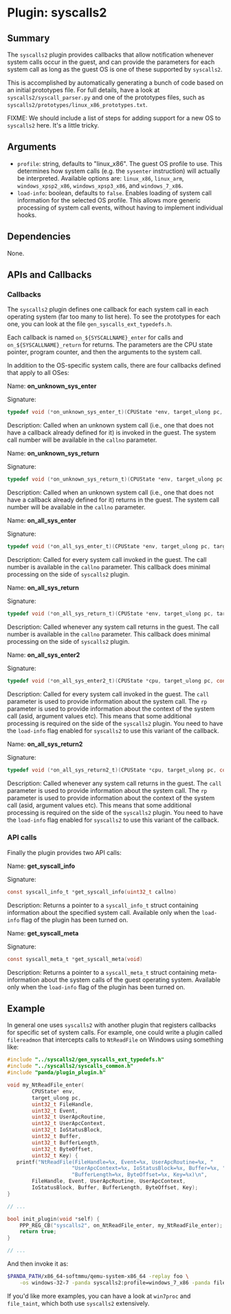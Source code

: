 Plugin: syscalls2
===========

Summary
-------

The `syscalls2` plugin provides callbacks that allow notification whenever system calls occur in the guest, and can provide the parameters for each system call as long as the guest OS is one of these supported by `syscalls2`.

This is accomplished by automatically generating a bunch of code based on an initial prototypes file. For full details, have a look at `syscalls2/syscall_parser.py` and one of the prototypes files, such as `syscalls2/prototypes/linux_x86_prototypes.txt`.

FIXME: We should include a list of steps for adding support for a new OS to `syscalls2` here. It's a little tricky.

Arguments
---------

* `profile`: string, defaults to "linux\_x86". The guest OS profile to use. This determines how system calls (e.g. the `sysenter` instruction) will actually be interpreted. Available options are: `linux_x86`, `linux_arm`, `windows_xpsp2_x86`, `windows_xpsp3_x86`, and `windows_7_x86`.
* `load-info`: boolean, defaults to `false`. Enables loading of system call information for the selected OS profile. This allows more generic processing of system call events, without having to implement individual hooks.

Dependencies
------------

None.

APIs and Callbacks
------------------

### Callbacks
The `syscalls2` plugin defines one callback for each system call in each operating system (far too many to list here). To see the prototypes for each one, you can look at the file `gen_syscalls_ext_typedefs.h`.

Each callback is named `on_${SYSCALLNAME}_enter` for calls and `on_${SYSCALLNAME}_return` for returns. The parameters are the CPU state pointer, program counter, and then the arguments to the system call.

In addition to the OS-specific system calls, there are four callbacks defined that apply to all OSes:

Name: **on_unknown_sys_enter**

Signature:

```C
typedef void (*on_unknown_sys_enter_t)(CPUState *env, target_ulong pc, target_ulong callno)
```

Description: Called when an unknown system call (i.e., one that does not have a callback already defined for it) is invoked in the guest. The system call number will be available in the `callno` parameter.

Name: **on_unknown_sys_return**

Signature:

```C
typedef void (*on_unknown_sys_return_t)(CPUState *env, target_ulong pc, target_ulong callno)
```

Description: Called when an unknown system call (i.e., one that does not have a callback already defined for it) returns in the guest. The system call number will be available in the `callno` parameter.

Name: **on_all_sys_enter**

Signature:

```C
typedef void (*on_all_sys_enter_t)(CPUState *env, target_ulong pc, target_ulong callno)
```

Description: Called for every system call invoked in the guest. The call number is available in the `callno` parameter. This callback does minimal processing on the side of `syscalls2` plugin.

Name: **on_all_sys_return**

Signature:

```C
typedef void (*on_all_sys_return_t)(CPUState *env, target_ulong pc, target_ulong callno)
```

Description: Called whenever any system call returns in the guest. The call number is available in the `callno` parameter. This callback does minimal processing on the side of `syscalls2` plugin.

Name: **on_all_sys_enter2**

Signature:

```C
typedef void (*on_all_sys_enter2_t)(CPUState *cpu, target_ulong pc, const syscall_info_t *call, const ReturnPoint *rp)
```

Description: Called for every system call invoked in the guest. The `call` parameter is used to provide information about the system call. The `rp` parameter is used to provide information about the context of the system call (asid, argument values etc). This means that some additional processing is required on the side of the `syscalls2` plugin. You need to have the `load-info` flag enabled for `syscalls2` to use this variant of the callback.

Name: **on_all_sys_return2**

Signature:

```C
typedef void (*on_all_sys_return2_t)(CPUState *cpu, target_ulong pc, const syscall_info_t *call, const ReturnPoint *rp)
```

Description: Called whenever any system call returns in the guest. The `call` parameter is used to provide information about the system call. The `rp` parameter is used to provide information about the context of the system call (asid, argument values etc). This means that some additional processing is required on the side of the `syscalls2` plugin. You need to have the `load-info` flag enabled for `syscalls2` to use this variant of the callback.


### API calls
Finally the plugin provides two API calls:

Name: **get_syscall_info**

Signature:

```C
const syscall_info_t *get_syscall_info(uint32_t callno)
```

Description: Returns a pointer to a `syscall_info_t` struct containing information about the specified system call. Available only when the `load-info` flag of the plugin has been turned on.

Name: **get_syscall_meta**

Signature:

```C
const syscall_meta_t *get_syscall_meta(void)
```

Description: Returns a pointer to a `syscall_meta_t` struct containing meta-information about the system calls of the guest operating system. Available only when the `load-info` flag of the plugin has been turned on.



Example
-------

In general one uses `syscalls2` with another plugin that registers callbacks for specific set of system calls. For example, one could write a plugin called `filereadmon` that intercepts calls to `NtReadFile` on Windows using something like:

```C
#include "../syscalls2/gen_syscalls_ext_typedefs.h"
#include "../syscalls2/syscalls_common.h"
#include "panda/plugin_plugin.h"

void my_NtReadFile_enter(
        CPUState* env,
        target_ulong pc,
        uint32_t FileHandle,
        uint32_t Event,
        uint32_t UserApcRoutine,
        uint32_t UserApcContext,
        uint32_t IoStatusBlock,
        uint32_t Buffer,
        uint32_t BufferLength,
        uint32_t ByteOffset,
        uint32_t Key) {
   printf("NtReadFile(FileHandle=%x, Event=%x, UserApcRoutine=%x, "
                     "UserApcContext=%x, IoStatusBlock=%x, Buffer=%x, "
                     "BufferLength=%x, ByteOffset=%x, Key=%x)\n",
        FileHandle, Event, UserApcRoutine, UserApcContext,
        IoStatusBlock, Buffer, BufferLength, ByteOffset, Key);
}

// ...

bool init_plugin(void *self) {
    PPP_REG_CB("syscalls2", on_NtReadFile_enter, my_NtReadFile_enter);
    return true;
}

// ...

```

And then invoke it as:

```sh
$PANDA_PATH/x86_64-softmmu/qemu-system-x86_64 -replay foo \
    -os windows-32-7 -panda syscalls2:profile=windows_7_x86 -panda filereadmon
```

If you'd like more examples, you can have a look at `win7proc` and `file_taint`, which both use `syscalls2` extensively.
